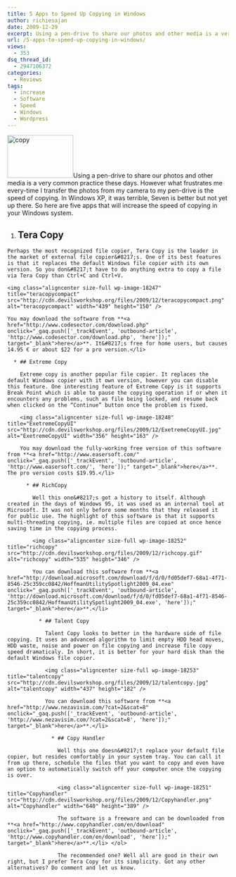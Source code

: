 ```yaml
---
title: 5 Apps to Speed Up Copying in Windows
author: richiesajan
date: 2009-12-29
excerpt: Using a pen-drive to share our photos and other media is a very common practice these days. However what frustrates me every-time I transfer the photos from my camera to my pen-drive is the speed of copying. In Windows XP, it was terrible, Seven is better but not yet up there. So here are five apps that will increase the speed of copying in your Windows system.
url: /5-apps-to-speed-up-copying-in-windows/
views:
  - 353
dsq_thread_id:
  - 2947106372
categories:
  - Reviews
tags:
  - increase
  - Software
  - Speed
  - Windows
  - Wordpress
---
```

<img class="alignleft size-full wp-image-18255" title="copy" src="http://cdn.devilsworkshop.org/files/2009/12/copy.png" alt="copy" width="150" height="97" />Using a pen-drive to share our photos and other media is a very common practice these days. However what frustrates me every-time I transfer the photos from my camera to my pen-drive is the speed of copying. In Windows XP, it was terrible, Seven is better but not yet up there. So here are five apps that will increase the speed of copying in your Windows system.<!--more-->

  1. ## Tera Copy
    
    Perhaps the most recognized file copier, Tera Copy is the leader in the market of external file copier&#8217;s. One of its best features is that it replaces the default Windows file copier with its own version. So you don&#8217;t have to do anything extra to copy a file via Tera Copy than Ctrl+C and Ctrl+V.
    
    <img class="aligncenter size-full wp-image-18247" title="teracopycompact" src="http://cdn.devilsworkshop.org/files/2009/12/teracopycompact.png" alt="teracopycompact" width="439" height="150" />
    
    You may download the software from **<a href="http://www.codesector.com/download.php" onclick="_gaq.push(['_trackEvent', 'outbound-article', 'http://www.codesector.com/download.php', 'here']);" target="_blank">here</a>**. It&#8217;s free for home users, but causes 14.95 € or about $22 for a pro version.</li> 
    
      * ## Extreme Copy
        
        Extreme copy is another popular file copier. It replaces the default Windows copier with it own version, however you can disable this feature. One interesting feature of Extreme Copy is it supports Break Point which is able to pause the copying operation if or when it encounters any problems, such as file being locked, and resume back when clicked on the “Continue” button once the problem is fixed.
        
        <img class="aligncenter size-full wp-image-18248" title="ExetremeCopyUI" src="http://cdn.devilsworkshop.org/files/2009/12/ExetremeCopyUI.jpg" alt="ExetremeCopyUI" width="356" height="163" />
        
        You may download the fully-working free version of this software from **<a href="http://www.easersoft.com/" onclick="_gaq.push(['_trackEvent', 'outbound-article', 'http://www.easersoft.com/', 'here']);" target="_blank">here</a>**. The pro version costs $19.95.</li> 
        
          * ## RichCopy
            
            Well this one&#8217;s got a history to itself. Although created in the days of Windows 95, it was used as an internal tool at Microsoft. It was not only before some months that they released it for public use. The highlight of this software is that it supports multi-threading copying, ie. multiple files are copied at once hence saving time in the copying process.
            
            <img class="aligncenter size-full wp-image-18252" title="richcopy" src="http://cdn.devilsworkshop.org/files/2009/12/richcopy.gif" alt="richcopy" width="535" height="346" />
            
            You can download this software from **<a href="http://download.microsoft.com/download/f/d/0/fd05def7-68a1-4f71-8546-25c359cc0842/HoffmanUtilitySpotlight2009_04.exe" onclick="_gaq.push(['_trackEvent', 'outbound-article', 'http://download.microsoft.com/download/f/d/0/fd05def7-68a1-4f71-8546-25c359cc0842/HoffmanUtilitySpotlight2009_04.exe', 'here']);" target="_blank">here</a>**.</li> 
            
              * ## Talent Copy
                
                Talent Copy looks to better in the hardware side of file copying. It uses an advanced algorithm to limit empty HDD head moves, HDD waste, noise and power on file copying and increase file copy speed dramaticaly. In short, it is better for your hard disk than the default Windows file copier.
                
                <img class="aligncenter size-full wp-image-18253" title="talentcopy" src="http://cdn.devilsworkshop.org/files/2009/12/talentcopy.jpg" alt="talentcopy" width="437" height="182" />
                
                You can download this software from **<a href="http://www.nezavisim.com/?cat=2&scat=8" onclick="_gaq.push(['_trackEvent', 'outbound-article', 'http://www.nezavisim.com/?cat=2&scat=8', 'here']);" target="_blank">here</a>**.</li> 
                
                  * ## Copy Handler
                    
                    Well this one doesn&#8217;t replace your default file copier, but resides comfortably in your system tray. You can call it from up there, schedule the files that you want to copy and even have an option to automatically switch off your computer once the copying is over.
                    
                    <img class="aligncenter size-full wp-image-18251" title="Copyhandler" src="http://cdn.devilsworkshop.org/files/2009/12/Copyhandler.png" alt="Copyhandler" width="640" height="389" />
                    
                    The software is a freeware and can be downloaded from **<a href="http://www.copyhandler.com/en/download" onclick="_gaq.push(['_trackEvent', 'outbound-article', 'http://www.copyhandler.com/en/download', 'here']);" target="_blank">here</a>**.</li> </ol> 
                    
                    The recommended one? Well all are good in their own right, but I prefer Tera Copy for its simplicity. Got any other alternatives? Do comment and let us know.
